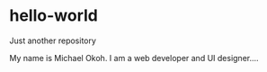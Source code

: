 # hello-world
Just another repository

My name is Michael Okoh. I am a web developer and UI designer....

